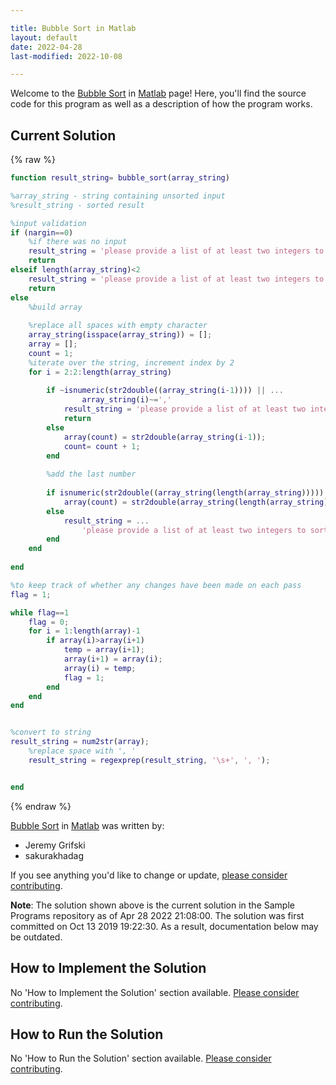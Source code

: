 ```yaml
---

title: Bubble Sort in Matlab
layout: default
date: 2022-04-28
last-modified: 2022-10-08

---
```


Welcome to the [Bubble Sort](https://sampleprograms.io/projects/bubble-sort) in [Matlab](https://sampleprograms.io/languages/matlab) page! Here, you'll find the source code for this program as well as a description of how the program works.

## Current Solution

{% raw %}

```matlab
function result_string= bubble_sort(array_string)

%array_string - string containing unsorted input
%result_string - sorted result 

%input validation
if (nargin==0)
    %if there was no input
    result_string = 'please provide a list of at least two integers to sort in the format "1, 2, 3, 4, 5"';
    return
elseif length(array_string)<2
    result_string = 'please provide a list of at least two integers to sort in the format "1, 2, 3, 4, 5"';  
    return
else
    %build array
    
    %replace all spaces with empty character
    array_string(isspace(array_string)) = [];
    array = [];
    count = 1;
    %iterate over the string, increment index by 2
    for i = 2:2:length(array_string)
        
        if ~isnumeric(str2double((array_string(i-1)))) || ...
                array_string(i)~=','
            result_string = 'please provide a list of at least two integers to sort in the format "1, 2, 3, 4, 5"';
            return
        else   
            array(count) = str2double(array_string(i-1));
            count= count + 1;
        end
        
        %add the last number
        
        if isnumeric(str2double((array_string(length(array_string)))))
            array(count) = str2double(array_string(length(array_string)));
        else
            result_string = ...
                'please provide a list of at least two integers to sort in the format "1, 2, 3, 4, 5"';
        end
    end    
          
end

%to keep track of whether any changes have been made on each pass
flag = 1;

while flag==1
    flag = 0;
    for i = 1:length(array)-1
        if array(i)>array(i+1)
            temp = array(i+1);
            array(i+1) = array(i);
            array(i) = temp;
            flag = 1;
        end
    end
end


%convert to string
result_string = num2str(array);
    %replace space with ', '
    result_string = regexprep(result_string, '\s+', ', ');


end
```

{% endraw %}

[Bubble Sort](https://sampleprograms.io/projects/bubble-sort) in [Matlab](https://sampleprograms.io/languages/matlab) was written by:

- Jeremy Grifski
- sakurakhadag

If you see anything you'd like to change or update, [please consider contributing](https://github.com/TheRenegadeCoder/sample-programs).

**Note**: The solution shown above is the current solution in the Sample Programs repository as of Apr 28 2022 21:08:00. The solution was first committed on Oct 13 2019 19:22:30. As a result, documentation below may be outdated.

## How to Implement the Solution

No 'How to Implement the Solution' section available. [Please consider contributing](https://github.com/TheRenegadeCoder/sample-programs-website).

## How to Run the Solution

No 'How to Run the Solution' section available. [Please consider contributing](https://github.com/TheRenegadeCoder/sample-programs-website).